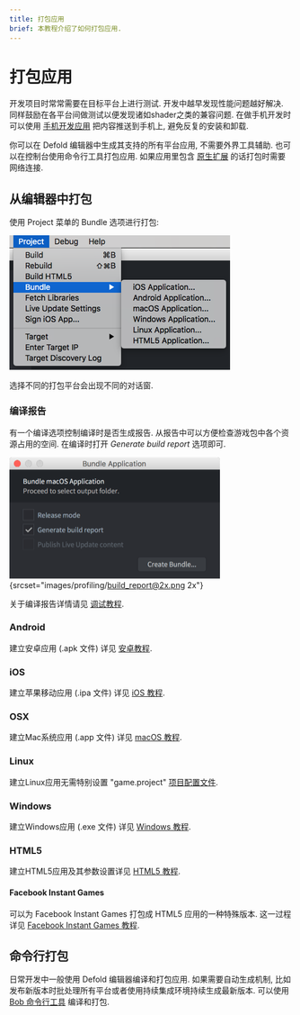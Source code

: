 ```yaml
---
title: 打包应用
brief: 本教程介绍了如何打包应用.
---
```


# 打包应用

开发项目时常常需要在目标平台上进行测试. 开发中越早发现性能问题越好解决. 同样鼓励在各平台间做测试以便发现诸如shader之类的兼容问题. 在做手机开发时可以使用 [手机开发应用](/manuals/dev-app/) 把内容推送到手机上, 避免反复的安装和卸载.

你可以在 Defold 编辑器中生成其支持的所有平台应用, 不需要外界工具辅助. 也可以在控制台使用命令行工具打包应用. 如果应用里包含 [原生扩展](/manuals/extensions) 的话打包时需要网络连接.

## 从编辑器中打包

使用 Project 菜单的 Bundle 选项进行打包:

![](images/bundling/bundle_menu.png)

选择不同的打包平台会出现不同的对话窗.

### 编译报告

有一个编译选项控制编译时是否生成报告. 从报告中可以方便检查游戏包中各个资源占用的空间. 在编译时打开 *Generate build report* 选项即可.

![build report](images/profiling/build_report.png){srcset="images/profiling/build_report@2x.png 2x"}

关于编译报告详情请见 [调试教程](/manuals/profiling/#编译报告).


### Android

建立安卓应用 (.apk 文件) 详见 [安卓教程](/manuals/android/#creating-an-android-application-bundle).

### iOS

建立苹果移动应用 (.ipa 文件) 详见 [iOS 教程](/manuals/ios/#creating-an-ios-application-bundle).

### OSX

建立Mac系统应用 (.app 文件) 详见 [macOS 教程](/manuals/macos).

### Linux

建立Linux应用无需特别设置 "game.project" [项目配置文件](/manuals/project-settings/#linux).

### Windows

建立Windows应用 (.exe 文件) 详见 [Windows 教程](/manuals/windows).

### HTML5

建立HTML5应用及其参数设置详见 [HTML5 教程](/manuals/html5/#打包html5应用).

#### Facebook Instant Games

可以为 Facebook Instant Games 打包成 HTML5 应用的一种特殊版本. 这一过程详见 [Facebook Instant Games 教程](/manuals/instant-games/).

## 命令行打包

日常开发中一般使用 Defold 编辑器编译和打包应用. 如果需要自动生成机制, 比如发布新版本时批处理所有平台或者使用持续集成环境持续生成最新版本. 可以使用 [Bob 命令行工具](/manuals/bob/) 编译和打包.
